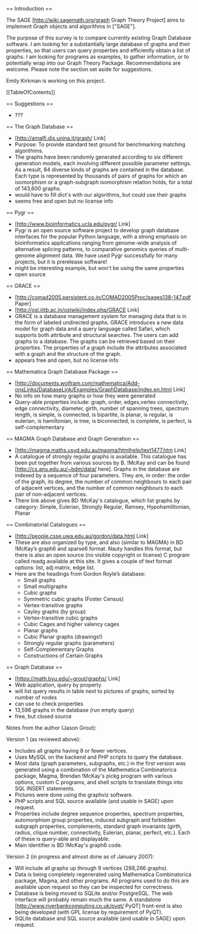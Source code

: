 == Introduction ==

The SAGE [http://wiki.sagemath.org/graph Graph Theory Project] aims to implement Graph objects and algorithms in ["SAGE"].

The purpose of this survey is to compare currently existing Graph Database software.  I am looking for a substantially large database of graphs and their properties, so that users can query properties and efficiently obtain a list of graphs.  I am looking for programs as examples, to gather information, or to potentially wrap into our Graph Theory Package.  Recommendations are welcome.  Please note the section set aside for suggestions.

Emily Kirkman is working on this project.

[[TableOfContents]]

== Suggestions ==
 * ???

== The Graph Database ==
 * [http://amalfi.dis.unina.it/graph/ Link]
 * Purpose: To provide standard test ground for benchmarking matching algorithims.
 * The graphs have been randomly generated according to six different generation models, each involving different possible parameter settings. As a result, 84 diverse kinds of graphs are contained in the database. Each type is represented by thousands of pairs of graphs for which an isomorphism or a graph-subgraph isomorphism relation holds, for a total of 143,600 graphs. 
 * would have to fill dict's with our algorithms, but could use their graphs
 * seems free and open but no license info

== Pygr ==
 * [http://www.bioinformatics.ucla.edu/pygr/ Link]
 * Pygr is an open source software project to develop graph database interfaces for the popular Python language, with a strong emphasis on bioinformatics applications ranging from genome-wide analysis of alternative splicing patterns, to comparative genomics queries of multi-genome alignment data. We have used Pygr successfully for many projects, but it is prerelease software!
 * might be interesting example, but won't be using the same properties
 * open source

== GRACE ==
 * [http://comad2005.persistent.co.in/COMAD2005Proc/pages138-147.pdf  Paper]
 * [http://osl.iiitb.ac.in/oslwiki/index.php/GRACE Link]
 * GRACE is a database management system for managing data that is in the form of labeled undirected graphs.  GRACE introduces a new data model for graph data and a query language called Safari, which supports both attribute and structural searches. The users can add graphs to a database. The graphs can be retrieved based on their properties. The properties of a graph include the attributes associated with a graph and the structure of the graph. 
 * appears free and open, but no license info

== Mathematica Graph Database Package ==
 * [http://documents.wolfram.com/mathematica/Add-onsLinks/DatabaseLink/Examples/GraphDatabase/index.en.html Link]
 * No info on how many graphs or how they were generated
 * Query-able properties include: graph, order, edges,vertex connectivity, edge connectivity, diameter, girth, number of spanning trees, spectrum length, is simple, is connected, is bipartite, is planar, is regular, is eulerian, is hamiltonian, is tree, is biconnected, is complete, is perfect, is self-complementary

== MAGMA Graph Database and Graph Generation ==
 * [http://magma.maths.usyd.edu.au/magma/htmlhelp/text1477.htm Link]
 * A catalogue of strongly regular graphs is available. This catalogue has been put together from various sources by B. !McKay and can be found [http://cs.anu.edu.au/~bdm/data/ here]. Graphs in the database are indexed by a sequence of four parameters. They are, in order: the order of the graph, its degree, the number of common neighbours to each pair of adjacent vertices, and the number of common neighbours to each pair of non-adjacent vertices. 
 * There link above gives BD !McKay's catalogue, which list graphs by category: Simple, Eulerian, Strongly Regular, Ramsey, Hypohamilitonian, Planar

== Combinatorial Catalogues ==
 * [http://people.csse.uwa.edu.au/gordon/data.html Link]
 * These are also organized by type, and also (similar to MAGMA) in BD !McKay’s graph6 and sparse6 format.  Nauty handles this format, but there is also an open source (no visible copyright or license) C program called readg available at this site.  It gives a couple of text format options:  list, adj matrix, edge list.
 * Here are the headings from Gordon Royle’s database:
     * Small graphs 
     * Small multigraphs 
     * Cubic graphs 
     * Symmetric cubic graphs (Foster Census) 
     * Vertex-transitive graphs 
     * Cayley graphs (by group) 
     * Vertex-transitive cubic graphs 
     * Cubic Cages and higher valency cages 
     * Planar graphs 
     * Cubic Planar graphs (drawings!) 
     * Strongly regular graphs (parameters) 
     * Self-Complementary Graphs 
     * Constructions of Certain Graphs

== Graph Database ==
 * [https://math.byu.edu/~grout/graphs/ Link]
 * Web application, query by property
 * will list query results in table next to pictures of graphs, sorted by number of nodes
 * can use  to check properties
 * 13,598 graphs in the database (run empty query)
 * free, but closed source

Notes from the author (Jason Grout):

Version 1 (as reviewed above):
 * Includes all graphs having 8 or fewer vertices.
 * Uses MySQL on the backend and PHP scripts to query the database.
 * Most data (graph parameters, subgraphs, etc.) in the first version was generated using a combination of the Mathematica Combinatorica package, Magma, Brendan !McKay's pickg program with various options, custom C programs, and shell scripts to translate things into SQL INSERT statements.
 * Pictures were done using the graphviz software.
 * PHP scripts and SQL source available (and usable in SAGE) upon request.
 * Properties include degree sequence properties, spectrum properties, automorphism group properties, induced subgraph and forbidden subgraph properties, complements, standard graph invariants (girth, radius, clique number, connectivity, Eulerian, planar, perfect, etc.).  Each of these is query-able and displayable.
 * Main identifier is BD !McKay's graph6 code.

Version 2 (in progress and almost done as of January 2007):
 * Will include all graphs up through 9 vertices (288,266 graphs).
 * Data is being completely regenerated using Mathematica Combinatorica package, Magma, and other programs.  All programs used to do this are available upon request so they can be inspected for correctness.
 * Database is being moved to SQLite and/or PostgreSQL.  The web interface will probably remain much the same.  A standalone [http://www.riverbankcomputing.co.uk/pyqt/ PyQT] front-end is also being developed (with GPL license by requirement of PyQT).
 * SQLite database and SQL source available (and usable in SAGE) upon request.
